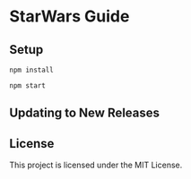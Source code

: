 # StarWars Guide

## Setup

```
npm install
```
```
npm start
```
## Updating to New Releases


## License

This project is licensed under the MIT License.
